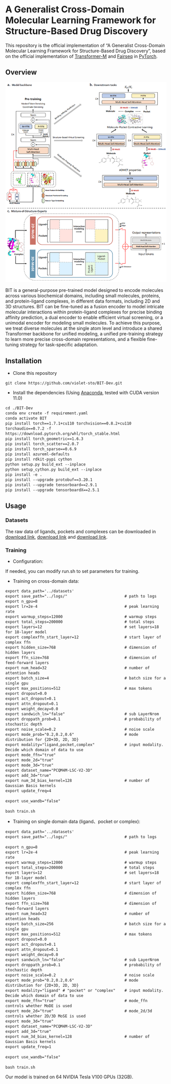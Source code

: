 # A Generalist Cross-Domain Molecular Learning Framework for Structure-Based Drug Discovery

This repository is the official implementation of “A Generalist Cross-Domain Molecular Learning Framework for Structure-Based Drug Discovery”, based on the official implementation of [Transformer-M](https://github.com/lsj2408/Transformer-M) and [Fairseq](https://github.com/facebookresearch/fairseq) in [PyTorch](https://github.com/pytorch/pytorch).

## Overview

![arch](docs/overview.png)

BIT is a general-purpose pre-trained model designed to encode molecules across various biochemical domains, including small molecules, proteins, and protein-ligand complexes, in different data formats, including 2D and 3D structures. BIT can be fine-tuned as a fusion encoder to model intricate molecular interactions within protein-ligand complexes for precise binding affinity prediction, a dual encoder to enable efficient virtual screening, or a unimodal encoder for modeling small molecules. To achieve this purpose, we treat diverse molecules at the single atom level and introduce a shared Transformer backbone for unified modeling, a unified pre-training strategy to learn more precise cross-domain representations, and a flexible fine-tuning strategy for task-specific adaptation.

## Installation

- Clone this repository

```shell
git clone https://github.com/violet-sto/BIT-Dev.git
```

- Install the dependencies (Using [Anaconda](https://www.anaconda.com/), tested with CUDA version 11.0)

```shell
cd ./BIT-Dev
conda env create -f requirement.yaml
conda activate BIT
pip install torch==1.7.1+cu110 torchvision==0.8.2+cu110 torchaudio==0.7.2 -f https://download.pytorch.org/whl/torch_stable.html
pip install torch_geometric==1.6.3
pip install torch_scatter==2.0.7
pip install torch_sparse==0.6.9
pip install azureml-defaults
pip install rdkit-pypi cython
python setup.py build_ext --inplace
python setup_cython.py build_ext --inplace
pip install -e .
pip install --upgrade protobuf==3.20.1
pip install --upgrade tensorboard==2.9.1
pip install --upgrade tensorboardX==2.5.1
```

## Usage

### Datasets
The raw data of ligands, pockets and complexes can be downloaded in [download link](http://ogb-data.stanford.edu/data/lsc/pcqm4m-v2-train.sdf.tar.gz), [download link](https://www.rcsb.org) and [download link](https://yanglab.qd.sdu.edu.cn/Q-BioLiP).

### Training

- Configuration:

If needed, you can modify run.sh to set parameters for training.

- Training on cross-domain data:

```shell
export data_path='../datasets'
export save_path="../logs/"                         # path to logs
export n_gpu=8
export lr=2e-4                                      # peak learning rate
export warmup_steps=12000                           # warmup steps
export total_steps=200000                           # total steps
export layers=12                                    # set layers=18 for 18-layer model
export complexffn_start_layer=12                    # start layer of complex ffn
export hidden_size=768                              # dimension of hidden layers
export ffn_size=768                                 # dimension of feed-forward layers
export num_head=32                                  # number of attention heads
export batch_size=4                                 # batch size for a single gpu
export max_positions=512                            # max tokens
export dropout=0.0
export act_dropout=0.1
export attn_dropout=0.1
export weight_decay=0.0
export sandwich_ln="false"                          # sub LayerNrom
export droppath_prob=0.1                            # probability of stochastic depth
export noise_scale=0.2                              # noise scale
export mode_prob="0.2,0.2,0.6"                      # mode distribution for {2D+3D, 2D, 3D}
export modality="ligand,pocket,complex"             # input modality. Decide which domain of data to use
export mode_ffn="true"
export mode_2d="true"
export mode_3d="true"
export dataset_name="PCQM4M-LSC-V2-3D"
export add_3d="true"
export num_3d_bias_kernel=128                       # number of Gaussian Basis kernels
export update_freq=4

export use_wandb="false"

bash train.sh
```

- Training on single domain data (ligand、pocket or complex):

```shell
export data_path='../datasets'
export save_path="../logs/"                         # path to logs

export n_gpu=8
export lr=2e-4                                      # peak learning rate
export warmup_steps=12000                           # warmup steps
export total_steps=200000                           # total steps
export layers=12                                    # set layers=18 for 18-layer model
export complexffn_start_layer=12                    # start layer of complex ffn
export hidden_size=768                              # dimension of hidden layers
export ffn_size=768                                 # dimension of feed-forward layers
export num_head=32                                  # number of attention heads
export batch_size=256                               # batch size for a single gpu
export max_positions=512                            # max tokens
export dropout=0.0
export act_dropout=0.1
export attn_dropout=0.1
export weight_decay=0.0
export sandwich_ln="false"                          # sub LayerNrom
export droppath_prob=0.1                            # probability of stochastic depth
export noise_scale=0.2                              # noise scale
export mode_prob="0.2,0.2,0.6"                      # mode distribution for {2D+3D, 2D, 3D}
export modality="ligand" # "pocket" or "complex"    # input modality. Decide which domain of data to use
export mode_ffn="true"                              # mode_ffn controls whether MoDE is used
export mode_2d="true"                               # mode_2d/3d controls whether 2D/3D MoSE is used
export mode_3d="true" 
export dataset_name="PCQM4M-LSC-V2-3D"
export add_3d="true"
export num_3d_bias_kernel=128                       # number of Gaussian Basis kernels
export update_freq=1

export use_wandb="false"

bash train.sh
```

Our model is trained on 64 NVIDIA Tesla V100 GPUs (32GB).
